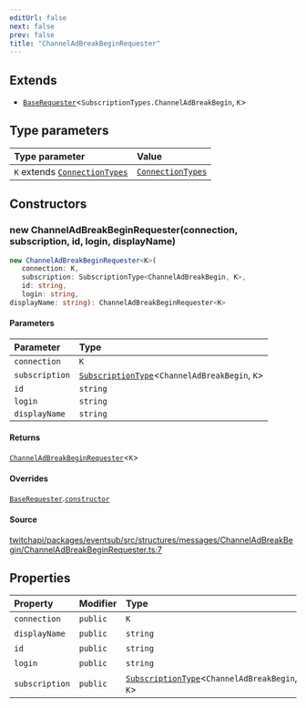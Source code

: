 ```yaml
---
editUrl: false
next: false
prev: false
title: "ChannelAdBreakBeginRequester"
---
```


## Extends

- [`BaseRequester`](/api/eventsub/classes/baserequester/)\<`SubscriptionTypes.ChannelAdBreakBegin`, `K`\>

## Type parameters

| Type parameter | Value |
| :------ | :------ |
| `K` extends [`ConnectionTypes`](/api/eventsub/type-aliases/connectiontypes/) | [`ConnectionTypes`](/api/eventsub/type-aliases/connectiontypes/) |

## Constructors

### new ChannelAdBreakBeginRequester(connection, subscription, id, login, displayName)

```ts
new ChannelAdBreakBeginRequester<K>(
   connection: K, 
   subscription: SubscriptionType<ChannelAdBreakBegin, K>, 
   id: string, 
   login: string, 
displayName: string): ChannelAdBreakBeginRequester<K>
```

#### Parameters

| Parameter | Type |
| :------ | :------ |
| `connection` | `K` |
| `subscription` | [`SubscriptionType`](/api/eventsub/type-aliases/subscriptiontype/)\<`ChannelAdBreakBegin`, `K`\> |
| `id` | `string` |
| `login` | `string` |
| `displayName` | `string` |

#### Returns

[`ChannelAdBreakBeginRequester`](/api/eventsub/classes/channeladbreakbeginrequester/)\<`K`\>

#### Overrides

[`BaseRequester`](/api/eventsub/classes/baserequester/).[`constructor`](/api/eventsub/classes/baserequester/#constructors)

#### Source

[twitchapi/packages/eventsub/src/structures/messages/ChannelAdBreakBegin/ChannelAdBreakBeginRequester.ts:7](https://github.com/pablornc/twitchapi//blob/8695acad106a836c1f0fc4c57a113f17adce41f0/packages/eventsub/src/structures/messages/ChannelAdBreakBegin/ChannelAdBreakBeginRequester.ts#L7)

## Properties

| Property | Modifier | Type | Inherited from |
| :------ | :------ | :------ | :------ |
| `connection` | `public` | `K` | [`BaseRequester`](/api/eventsub/classes/baserequester/).`connection` |
| `displayName` | `public` | `string` | [`BaseRequester`](/api/eventsub/classes/baserequester/).`displayName` |
| `id` | `public` | `string` | [`BaseRequester`](/api/eventsub/classes/baserequester/).`id` |
| `login` | `public` | `string` | [`BaseRequester`](/api/eventsub/classes/baserequester/).`login` |
| `subscription` | `public` | [`SubscriptionType`](/api/eventsub/type-aliases/subscriptiontype/)\<`ChannelAdBreakBegin`, `K`\> | [`BaseRequester`](/api/eventsub/classes/baserequester/).`subscription` |
